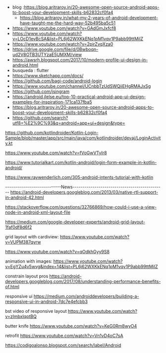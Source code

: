 * blog :https://blog.aritraroy.in/20-awesome-open-source-android-apps-to-boost-your-development-skills-b62832cf0fa4
  * https://blog.aritraroy.in/what-my-2-years-of-android-development-have-taught-me-the-hard-way-52b495ba5c51
* https://www.youtube.com/watch?v=GAdGmJxfcf8
* https://www.youtube.com/watch?v=LOcD1evBcSA&list=PL6j62WXKkENq1pM1vqv1P9abb99ttMiIZ
* https://www.youtube.com/watch?v=2pirZvqXza0
* https://drive.google.com/file/d/0Bwboqn-ud2V8OTB3UTYzaE5UMXM/view
* https://awsrh.blogspot.com/2017/10/modern-profile-ui-design-in-android.html
* busqueda : flutter
* https://www.sketchapp.com/docs/
* https://github.com/bagi-code/android-login
* https://www.youtube.com/channel/UCnbbTzUdSWQiiEHgRMAJxSg
* https://github.com/jsingram
* https://android.jlelse.eu/top-10-practical-android-app-ui-design-examples-for-inspiration-171ca137fba5
* https://blog.aritraroy.in/20-awesome-open-source-android-apps-to-boost-your-development-skills-b62832cf0fa4
* https://github.com/search?utf8=%E2%9C%93&q=android+app+ui+design&type=



https://github.com/kotlindroider/Kotlin-Login-Sample/blob/master/app/src/main/java/com/kotlindroider/devaj/LoginActivity.kt

https://www.youtube.com/watch?v=fVoGwVTyIr8

https://www.tutorialkart.com/kotlin-android/login-form-example-in-kotlin-android/

https://www.raywenderlich.com/305-android-intents-tutorial-with-kotlin



----------------------------News----------------------------------------------
https://android-developers.googleblog.com/2013/03/native-rtl-support-in-android-42.html

https://stackoverflow.com/questions/32766869/how-could-i-use-a-view-node-in-android-xml-layout-file

https://medium.com/google-developer-experts/android-grid-layout-1faf0df8d6f2

grid layout with cardiview: https://www.youtube.com/watch?v=VUPM387qyrw

https://www.youtube.com/watch?v=qOdkhGyy9S8

animation with images: https://www.youtube.com/watch?v=EgYZu4v5wvg&index=14&list=PL6j62WXKkENq1pM1vqv1P9abb99ttMiIZ

constrain layout pros https://android-developers.googleblog.com/2017/08/understanding-performance-benefits-of.html

responsive ui https://medium.com/androiddevelopers/building-a-responsive-ui-in-android-7dc7e4efcbb3

bst video of responsive layout https://www.youtube.com/watch?v=zImbxlqptBQ

butter knife https://www.youtube.com/watch?v=KeG0Rm8wyO4

retrofit https://www.youtube.com/watch?v=Vn1vD4oC7sA



https://codigoalonso.blogspot.com/search/label/Android